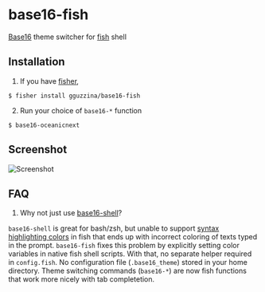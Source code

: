 # base16-fish
[Base16](http://chriskempson.com/projects/base16/) theme switcher for [fish](https://fishshell.com) shell

## Installation
1. If you have [fisher](https://github.com/jorgebucaran/fisher),
```
$ fisher install gguzzina/base16-fish
```

2. Run your choice of `base16-*` function
```
$ base16-oceanicnext
```

## Screenshot
![Screenshot](https://media.giphy.com/media/VboA2lb7ZJs4OgHjcH/giphy.gif)

## FAQ
1. Why not just use [base16-shell](https://github.com/chriskempson/base16-shell)?

`base16-shell` is great for bash/zsh, but unable to support [syntax highlighting colors](https://fishshell.com/docs/current/index.html#variables-color) in fish that ends up with incorrect coloring of texts typed in the prompt. `base16-fish` fixes this problem by explicitly setting color variables in native fish shell scripts. With that, no separate helper required in `config.fish`. No configuration file (`.base16_theme`) stored in your home directory. Theme switching commands (`base16-*`) are now fish functions that work more nicely with tab completetion.
